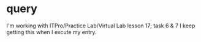 # query
I'm working with ITPro/Practice Lab/Virtual Lab lesson 17; task 6 &amp; 7 I keep getting this when I excute my entry. 
